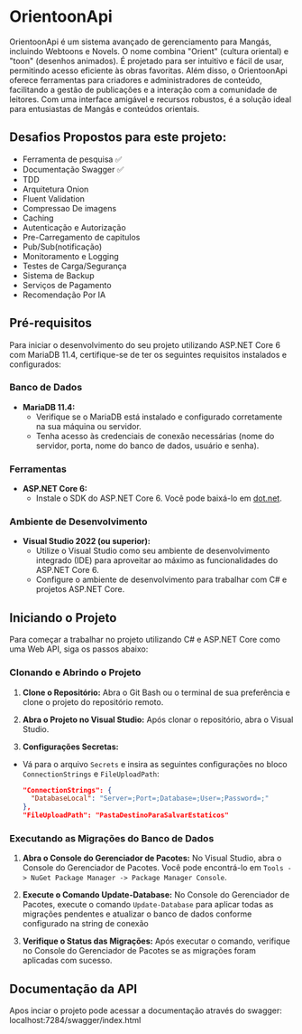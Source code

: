 
# OrientoonApi

OrientoonApi é um sistema avançado de gerenciamento para Mangás, incluindo Webtoons e Novels. O nome combina "Orient" (cultura oriental) e "toon" (desenhos animados). É projetado para ser intuitivo e fácil de usar, permitindo acesso eficiente às obras favoritas. Além disso, o OrientoonApi oferece ferramentas para criadores e administradores de conteúdo, facilitando a gestão de publicações e a interação com a comunidade de leitores. Com uma interface amigável e recursos robustos, é a solução ideal para entusiastas de Mangás e conteúdos orientais.

## Desafios Propostos para este projeto:
* Ferramenta de pesquisa :white_check_mark:
* Documentação Swagger :white_check_mark:
* TDD 
* Arquitetura Onion
* Fluent Validation
* Compressao De imagens
* Caching
* Autenticação e Autorização
* Pre-Carregamento de capitulos
* Pub/Sub(notificação)
* Monitoramento e Logging
* Testes de Carga/Segurança
* Sistema de Backup
* Serviços de Pagamento
* Recomendação Por IA

## Pré-requisitos

Para iniciar o desenvolvimento do seu projeto utilizando ASP.NET Core 6 com MariaDB 11.4, certifique-se de ter os seguintes requisitos instalados e configurados:

### Banco de Dados

- **MariaDB 11.4:**
  - Verifique se o MariaDB está instalado e configurado corretamente na sua máquina ou servidor.
  - Tenha acesso às credenciais de conexão necessárias (nome do servidor, porta, nome do banco de dados, usuário e senha).

### Ferramentas

- **ASP.NET Core 6:**
  - Instale o SDK do ASP.NET Core 6. Você pode baixá-lo em [dot.net](https://dot.net).

### Ambiente de Desenvolvimento

- **Visual Studio 2022 (ou superior):**
  - Utilize o Visual Studio como seu ambiente de desenvolvimento integrado (IDE) para aproveitar ao máximo as funcionalidades do ASP.NET Core 6.
  - Configure o ambiente de desenvolvimento para trabalhar com C# e projetos ASP.NET Core.


## Iniciando o Projeto

Para começar a trabalhar no projeto utilizando C# e ASP.NET Core como uma Web API, siga os passos abaixo:

### Clonando e Abrindo o Projeto

1. **Clone o Repositório:**
   Abra o Git Bash ou o terminal de sua preferência e clone o projeto do repositório remoto.


2. **Abra o Projeto no Visual Studio:**
Após clonar o repositório, abra o Visual Studio.

3. **Configurações Secretas:**
- Vá para o arquivo `Secrets` e insira as seguintes configurações no bloco `ConnectionStrings` e `FileUploadPath`:
  ```json
  "ConnectionStrings": {
    "DatabaseLocal": "Server=;Port=;Database=;User=;Password=;"
  },
  "FileUploadPath": "PastaDestinoParaSalvarEstaticos"
  ```

### Executando as Migrações do Banco de Dados

1. **Abra o Console do Gerenciador de Pacotes:**
No Visual Studio, abra o Console do Gerenciador de Pacotes. Você pode encontrá-lo em `Tools -> NuGet Package Manager -> Package Manager Console`.

2. **Execute o Comando Update-Database:**
No Console do Gerenciador de Pacotes, execute o comando `Update-Database` para aplicar todas as migrações pendentes e atualizar o banco de dados conforme configurado na string de conexão

3. **Verifique o Status das Migrações:**
Após executar o comando, verifique no Console do Gerenciador de Pacotes se as migrações foram aplicadas com sucesso.
## Documentação da API

Apos inciar o projeto pode acessar a documentação através do swagger: localhost:7284/swagger/index.html

